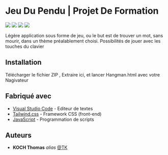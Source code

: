 # Jeu Du Pendu | Projet De Formation

<img src="https://img.shields.io/badge/HTML5-E34F26?style=for-the-badge&logo=html5&logoColor=white" /> <img src="https://img.shields.io/badge/CSS3-1572B6?style=for-the-badge&logo=css3&logoColor=white" /> <img src="https://img.shields.io/badge/JavaScript-323330?style=for-the-badge&logo=javascript&logoColor=F7DF1E" />
 <img src="https://img.shields.io/badge/Tailwind_CSS-38B2AC?style=for-the-badge&logo=tailwind-css&logoColor=white" /> 

Légère application sous forme de jeu, ou le but est de trouver un mot, sans mourir, dans un thème préalablement choisi.
Possibilités de jouer avec les touches du clavier

## Installation

Télécharger le fichier ZIP , Extraire ici, et lancer Hangman.html avec votre Nagivateur

## Fabriqué avec

* [Visual Studio Code](https://code.visualstudio.com/) - Editeur de textes
* [Tailwind.css](https://tailwindcss.com/) - Framework CSS (front-end)
* [JavaScript](https://www.javascript.com/) - Programmation de scripts

## Auteurs

* **KOCH Thomas** _alias_ [@TK](https://github.com/KOCH-Thomas)
